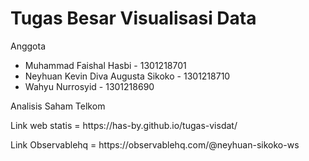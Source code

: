 # Tugas Besar Visualisasi Data

Anggota 

* Muhammad Faishal Hasbi - 1301218701
* Neyhuan Kevin Diva Augusta Sikoko - 1301218710
* Wahyu Nurrosyid - 1301218690

Analisis Saham Telkom
<p> Link web statis = https://has-by.github.io/tugas-visdat/ </p>
<p> Link Observablehq = https://observablehq.com/@neyhuan-sikoko-ws </p>
